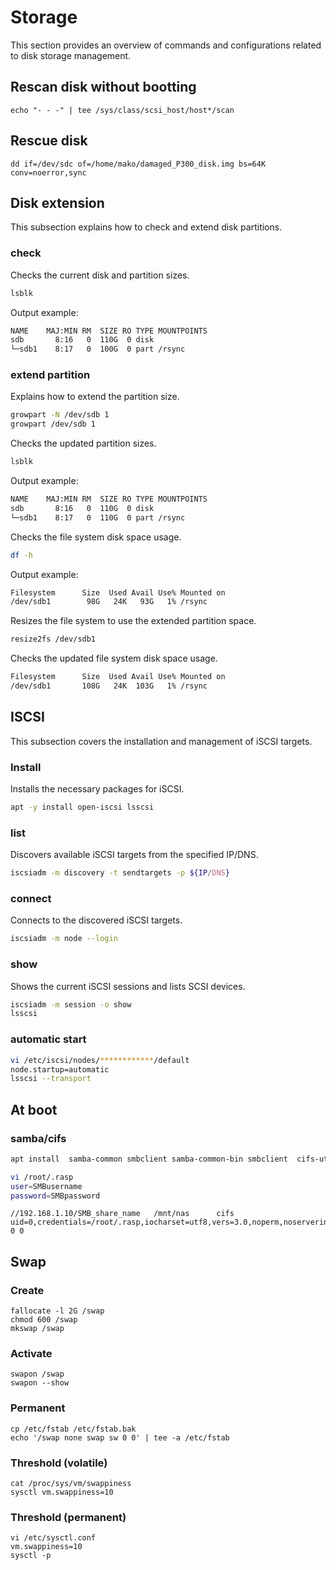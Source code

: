# Storage
This section provides an overview of commands and configurations related to disk storage management.

## Rescan disk without bootting
    echo "- - -" | tee /sys/class/scsi_host/host*/scan

## Rescue disk 
    dd if=/dev/sdc of=/home/mako/damaged_P300_disk.img bs=64K conv=noerror,sync

## Disk extension
This subsection explains how to check and extend disk partitions.

### check
Checks the current disk and partition sizes.
```sh
lsblk
```
Output example:
```sh
NAME    MAJ:MIN RM  SIZE RO TYPE MOUNTPOINTS
sdb       8:16   0  110G  0 disk
└─sdb1    8:17   0  100G  0 part /rsync
```

### extend partition
Explains how to extend the partition size.
```sh
growpart -N /dev/sdb 1
growpart /dev/sdb 1
```
Checks the updated partition sizes.
```sh
lsblk
```
Output example:
```sh
NAME    MAJ:MIN RM  SIZE RO TYPE MOUNTPOINTS
sdb       8:16   0  110G  0 disk
└─sdb1    8:17   0  110G  0 part /rsync
```
Checks the file system disk space usage.
```sh
df -h
```
Output example:
```sh
Filesystem      Size  Used Avail Use% Mounted on
/dev/sdb1        98G   24K   93G   1% /rsync
```
Resizes the file system to use the extended partition space.
```sh
resize2fs /dev/sdb1
```
Checks the updated file system disk space usage.
```sh
Filesystem      Size  Used Avail Use% Mounted on
/dev/sdb1       108G   24K  103G   1% /rsync
```

## ISCSI
This subsection covers the installation and management of iSCSI targets.

### Install
Installs the necessary packages for iSCSI.
```sh
apt -y install open-iscsi lsscsi
```

### list
Discovers available iSCSI targets from the specified IP/DNS.
```sh
iscsiadm -m discovery -t sendtargets -p ${IP/DNS}
```

### connect
Connects to the discovered iSCSI targets.
```sh
iscsiadm -m node --login
```

### show
Shows the current iSCSI sessions and lists SCSI devices.
```sh
iscsiadm -m session -o show
lsscsi
```

### automatic start
```sh
vi /etc/iscsi/nodes/************/default
node.startup=automatic 
lsscsi --transport
```


## At boot
### samba/cifs
```sh
apt install  samba-common smbclient samba-common-bin smbclient  cifs-utils
```
```sh
vi /root/.rasp
user=SMBusername
password=SMBpassword

```
```
//192.168.1.10/SMB_share_name   /mnt/nas      cifs    uid=0,credentials=/root/.rasp,iocharset=utf8,vers=3.0,noperm,noserverino,nofail  0 0
```

## Swap
### Create
    fallocate -l 2G /swap
    chmod 600 /swap
    mkswap /swap
### Activate
    swapon /swap
    swapon --show
### Permanent
    cp /etc/fstab /etc/fstab.bak
    echo '/swap none swap sw 0 0' | tee -a /etc/fstab
### Threshold (volatile)
    cat /proc/sys/vm/swappiness
    sysctl vm.swappiness=10
### Threshold (permanent)
    vi /etc/sysctl.conf
    vm.swappiness=10
    sysctl -p
